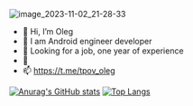 
![image_2023-11-02_21-28-33](https://github.com/tpov/tpov/assets/33009369/b323b6da-6e32-4ed5-b557-ff64d47c756f)

- 👋 Hi, I’m Oleg
- 👀 I am Android engineer developer
- 🌱 Looking for a job, one year of experience
- 💞️ 
- 📫 https://t.me/tpov_oleg

<!---
tpov/tpov is a ✨ special ✨ repository because its `README.md` (this file) appears on your GitHub profile.
You can click the Preview link to take a look at your changes.
--->
[![Anurag's GitHub stats](https://github-readme-stats.vercel.app/api?username=tpov)](https://github.com/anuraghazra/github-readme-stats)
[![Top Langs](https://github-readme-stats.vercel.app/api/top-langs/?username=tpov&exclude_repo=github-readme-stats,anuraghazra.github.io)](https://github.com/anuraghazra/github-readme-stats)

